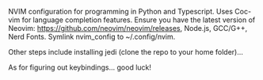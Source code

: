 NVIM configuration for programming in Python and Typescript. Uses Coc-vim for language completion features.
Ensure you have the latest version of Neovim: https://github.com/neovim/neovim/releases, Node.js, GCC/G++, Nerd Fonts.
Symlink nvim_config to ~/.config/nvim.

Other steps include installing jedi (clone the repo to your home folder)...

As for figuring out keybindings... good luck!
